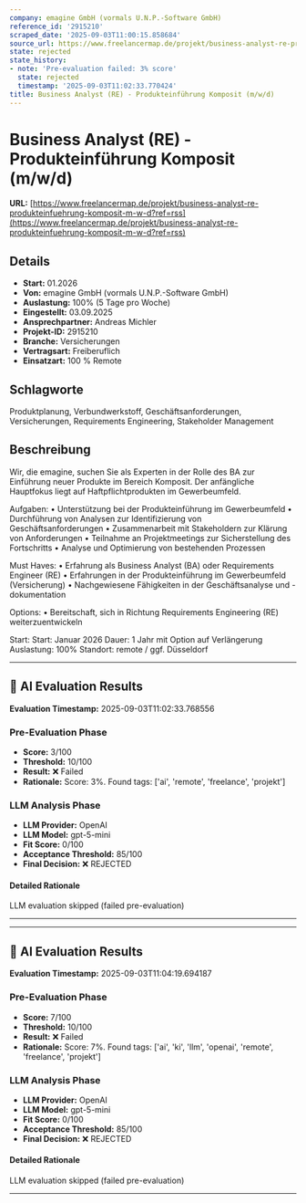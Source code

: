 ```yaml
---
company: emagine GmbH (vormals U.N.P.-Software GmbH)
reference_id: '2915210'
scraped_date: '2025-09-03T11:00:15.858684'
source_url: https://www.freelancermap.de/projekt/business-analyst-re-produkteinfuehrung-komposit-m-w-d?ref=rss
state: rejected
state_history:
- note: 'Pre-evaluation failed: 3% score'
  state: rejected
  timestamp: '2025-09-03T11:02:33.770424'
title: Business Analyst (RE) - Produkteinführung Komposit (m/w/d)
---
```



# Business Analyst (RE) - Produkteinführung Komposit (m/w/d)
**URL:** [https://www.freelancermap.de/projekt/business-analyst-re-produkteinfuehrung-komposit-m-w-d?ref=rss](https://www.freelancermap.de/projekt/business-analyst-re-produkteinfuehrung-komposit-m-w-d?ref=rss)
## Details
- **Start:** 01.2026
- **Von:** emagine GmbH (vormals U.N.P.-Software GmbH)
- **Auslastung:** 100% (5 Tage pro Woche)
- **Eingestellt:** 03.09.2025
- **Ansprechpartner:** Andreas Michler
- **Projekt-ID:** 2915210
- **Branche:** Versicherungen
- **Vertragsart:** Freiberuflich
- **Einsatzart:** 100
                                                % Remote

## Schlagworte
Produktplanung, Verbundwerkstoff, Geschäftsanforderungen, Versicherungen, Requirements Engineering, Stakeholder Management

## Beschreibung
Wir, die emagine, suchen Sie als Experten in der Rolle des BA zur Einführung neuer Produkte im Bereich Komposit. Der anfängliche Hauptfokus liegt auf Haftpflichtprodukten im Gewerbeumfeld.

Aufgaben:
• Unterstützung bei der Produkteinführung im Gewerbeumfeld
• Durchführung von Analysen zur Identifizierung von Geschäftsanforderungen
• Zusammenarbeit mit Stakeholdern zur Klärung von Anforderungen
• Teilnahme an Projektmeetings zur Sicherstellung des Fortschritts
• Analyse und Optimierung von bestehenden Prozessen

Must Haves:
• Erfahrung als Business Analyst (BA) oder Requirements Engineer (RE)
• Erfahrungen in der Produkteinführung im Gewerbeumfeld (Versicherung)
• Nachgewiesene Fähigkeiten in der Geschäftsanalyse und -dokumentation

Options:
• Bereitschaft, sich in Richtung Requirements Engineering (RE) weiterzuentwickeln

Start: Start: Januar 2026
Dauer: 1 Jahr mit Option auf Verlängerung
Auslastung: 100%
Standort: remote / ggf. Düsseldorf

---

## 🤖 AI Evaluation Results

**Evaluation Timestamp:** 2025-09-03T11:02:33.768556

### Pre-Evaluation Phase
- **Score:** 3/100
- **Threshold:** 10/100
- **Result:** ❌ Failed
- **Rationale:** Score: 3%. Found tags: ['ai', 'remote', 'freelance', 'projekt']

### LLM Analysis Phase
- **LLM Provider:** OpenAI
- **LLM Model:** gpt-5-mini
- **Fit Score:** 0/100
- **Acceptance Threshold:** 85/100
- **Final Decision:** ❌ REJECTED

#### Detailed Rationale
LLM evaluation skipped (failed pre-evaluation)

---


---

## 🤖 AI Evaluation Results

**Evaluation Timestamp:** 2025-09-03T11:04:19.694187

### Pre-Evaluation Phase
- **Score:** 7/100
- **Threshold:** 10/100
- **Result:** ❌ Failed
- **Rationale:** Score: 7%. Found tags: ['ai', 'ki', 'llm', 'openai', 'remote', 'freelance', 'projekt']

### LLM Analysis Phase
- **LLM Provider:** OpenAI
- **LLM Model:** gpt-5-mini
- **Fit Score:** 0/100
- **Acceptance Threshold:** 85/100
- **Final Decision:** ❌ REJECTED

#### Detailed Rationale
LLM evaluation skipped (failed pre-evaluation)

---
